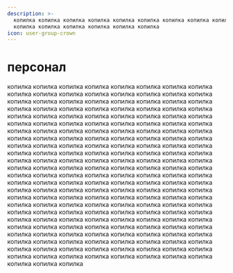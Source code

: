 ```yaml
---
description: >-
  копилка копилка копилка копилка копилка копилка копилка копилка копилка
  копилка копилка копилка копилка копилка копилка
icon: user-group-crown
---
```


# персонал

копилка копилка копилка копилка копилка копилка копилка копилка копилка копилка копилка копилка копилка копилка копилка копилка копилка копилка копилка копилка копилка копилка копилка копилка копилка копилка копилка копилка копилка копилка копилка копилка копилка копилка копилка копилка копилка копилка копилка копилка копилка копилка копилка копилка копилка копилка копилка копилка копилка копилка копилка копилка копилка копилка копилка копилка копилка копилка копилка копилка копилка копилка копилка копилка копилка копилка копилка копилка копилка копилка копилка копилка копилка копилка копилка копилка копилка копилка копилка копилка копилка копилка копилка копилка копилка копилка копилка копилка копилка копилка копилка копилка копилка копилка копилка копилка копилка копилка копилка копилка копилка копилка копилка копилка копилка копилка копилка копилка копилка копилка копилка копилка копилка копилка копилка копилка копилка копилка копилка копилка копилка копилка копилка копилка копилка копилка копилка копилка копилка копилка копилка копилка копилка копилка копилка копилка копилка копилка копилка копилка копилка копилка копилка копилка копилка копилка копилка копилка копилка копилка копилка копилка копилка копилка копилка копилка копилка копилка копилка копилка копилка копилка копилка копилка копилка копилка копилка копилка копилка копилка копилка копилка копилка копилка копилка копилка копилка копилка копилка копилка копилка копилка копилка копилка копилка копилка копилка копилка копилка копилка копилка копилка копилка копилка копилка&#x20;
